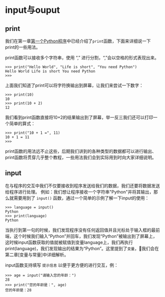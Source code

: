 # input与ouput

## print

我们在第一章[第一个Python程序](/ch1/first-program.md)中已经介绍了`print`函数，下面来详细说一下print的一些用法。


print函数可以接收多个字符串，使用 “,” 进行分割，“,”会以空格的形式表现出来。

```
>>> print("Hello World", "Life is short", "You need Python")
Hello World Life is short You need Python
>>>
```

上面我们知道了print可以将字符换输出到屏幕，让我们来尝试一下数字：
```
>>> print(10)
10
>>> print(10 + 2)
12
```

我们看到print函数直接将10+2的结果输出到了屏幕，举一反三我们还可以打印一个简单的算式：
```
>>> print("10 + 1 =", 11)
10 + 1 = 11
>>>
```

print函数的用法远不止这些，后期我们讲到的各种类型的数据都可以进行输出、print函数将贯穿几乎整个教程，一些用法我们会到实际用到时向大家详细说明。

## input

在与程序的交互中我们不仅要接收到程序发送给我们的数据，我们还要将数据发送给程序进行处理。
例如：我们想让程序接收一个字符串"Python"并将其输出，那么就需要用到了 `input()` 函数，通过一个简单的示例了解一下input的使用：

```
>>> language = input()
Python
>>> print(language)
Python
```

当执行到第一句的时候，我们发现程序没有任何返回值并且光标处于输入框的最前端，这个时候我们输入“Python”并回车，我们发现“Python”被输出到了屏幕上，这时候input函数获取的值就被赋值到变量language上，我们再执行print(language)，我们发现输出的结果为“Python”。这里提到了`变量`，我们会在第二章[变量与常量]中详细解析。


input函数支持填写 `提示信息` 以便于更方便的进行交互，例：

```
>>> age = input("请输入您的年龄：")
28
>>> print("您的年龄是：", age)
您的年龄是：28
```
